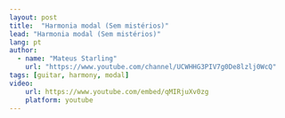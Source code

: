 ```yaml
---
layout: post
title:  "Harmonia modal (Sem mistérios)"
lead: "Harmonia modal (Sem mistérios)"
lang: pt
author:
  - name: "Mateus Starling"
    url: "https://www.youtube.com/channel/UCWHHG3PIV7g0De8lzlj0WcQ"
tags: [guitar, harmony, modal]
video:
    url: https://www.youtube.com/embed/qMIRjuXv0zg
    platform: youtube
---
```

